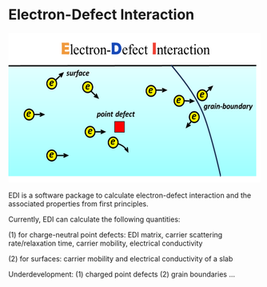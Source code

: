 # Electron-Defect Interaction

<p align="center">
  <img src="/fig/edi.png" alt="Electron-Defect Interation" height="300">
</p>


EDI is a software package to calculate electron-defect interaction and the associated properties from first principles.

Currently, EDI can calculate the following quantities:

(1) for charge-neutral point defects:
EDI matrix, carrier scattering rate/relaxation time, carrier mobility, electrical conductivity

(2) for surfaces:
carrier mobility and electrical conductivity of a slab

Underdevelopment:
(1) charged point defects
(2) grain boundaries
...
